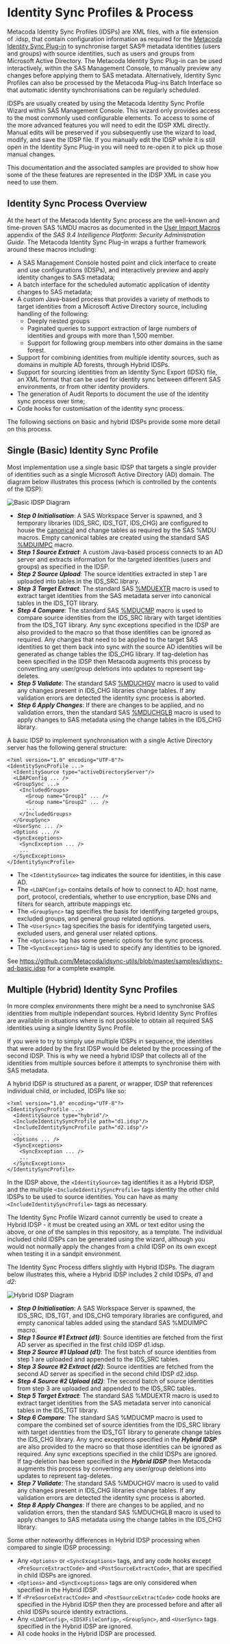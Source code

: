 # Identity Sync Profiles & Process

Metacoda Identity Sync Profiles (IDSPs) are XML files, with a file extension of .idsp, that contain
configuration information as required for the
[Metacoda Identity Sync Plug-in](https://www.metacoda.com/en/products/security-plug-ins/identity-sync/)
to synchronise target SAS® metadata identities (users and groups) with source identities, such as
users and groups from Microsoft Active Directory.
The Metacoda Identity Sync Plug-in can be used interactively, within the SAS Management Console, to
manually preview any changes before applying them to SAS metadata. Alternatively, Identity Sync
Profiles can also be processed by the Metacoda Plug-ins Batch Interface so that automatic identity
synchronisations can be regularly scheduled.  

IDSPs are usually created by using the Metacoda Identity Sync Profile Wizard within SAS Management
Console. This wizard only provides access to the most commonly used configurable elements.
To access to some of the more advanced features you will need to edit the IDSP XML directly.
Manual edits will be preserved if you subsequently use the wizard to load, modify, and save the
IDSP file. If you manually edit the IDSP while it is still open in the Identity Sync Plug-in you
will need to re-open it to pick up those manual changes.     

This documentation and the associated samples are provided to show how some of the these features
are represented in the IDSP XML in case you need to use them.

## Identity Sync Process Overview
   
At the heart of the Metacoda Identity Sync process are the well-known and time-proven SAS %MDU
macros as documented in the
[User Import Macros](https://support.sas.com/documentation/cdl/en/bisecag/69827/HTML/default/viewer.htm#p1ar98lajfgm4jn1wa1h6e19jjre.htm)
appendix of the _SAS 9.4 Intelligence Platform: Security Administration Guide_. The Metacoda
Identity Sync Plug-in wraps a further framework around these macros including:

* A SAS Management Console hosted point and click interface to create and use configurations
  (IDSPs), and interactively preview and apply identity changes to SAS metadata;
* A batch interface for the scheduled automatic application of identity changes to SAS metadata;
* A custom Java-based process that provides a variety of methods to target identities from
  a Microsoft Active Directory source, including handling of the following:
    * Deeply nested groups  
    * Paginated queries to support extraction of large numbers of identities and groups with more
      than 1,500 member.  
    * Support for following group members into other domains in the same forest. 
* Support for combining identities from multiple identity sources, such as domains in multiple AD
  forests, through Hybrid IDSPs.  
* Support for sourcing identities from an Identity Sync Export (IDSX) file, an XML format that
  can be used for identity sync between different SAS environments, or from other identity
  providers.
* The generation of Audit Reports to document the use of the identity sync process over time;
* Code hooks for customisation of the identity sync process.  

The following sections on basic and hybrid IDSPs provide some more detail on this process. 

## Single (Basic) Identity Sync Profile

Most implementation use a single basic IDSP that targets a single provider of identities such
as a single Microsoft Active Directory (AD) domain. The diagram below illustrates this process
(which is controlled by the contents of the IDSP): 

![Basic IDSP Diagram](img/idsync-single-ad-domain.png)

* ***Step 0 Initialisation***: A SAS Workspace Server is spawned, and 3 temporary libraries
  (IDS_SRC, IDS_TGT,  IDS_CHG) are configured to house the
  [canonical](https://support.sas.com/documentation/cdl/en/bisecag/69827/HTML/default/p1o31lg0trorn8n1rketxxe1jbr1.htm)
  and change tables as required by the SAS %MDU macros. Empty canonical tables are created using
  the standard SAS
  [%MDUIMPC](https://support.sas.com/documentation/cdl/en/bisecag/69827/HTML/default/p03uv2agudmy9cn1kn8hoek7so6u.htm)
  macro. 
* ***Step 1 Source Extract***: A custom Java-based process connects to an AD server and extracts
  information for the targeted identities (users and groups) as specified in the IDSP.
* ***Step 2 Source Upload***: The source identities extracted in step 1 are uploaded into tables in
  the IDS_SRC library.
* ***Step 3 Target Extract***: The standard SAS
  [%MDUEXTR](https://support.sas.com/documentation/cdl/en/bisecag/69827/HTML/default/n024i4nqa5b12qn1lfek77h69ns5.htm) 
  macro is used to extract target identities from the SAS metadata server into canonical tables in
  the IDS_TGT library.
* ***Step 4 Compare***:  The standard SAS
  [%MDUCMP](https://support.sas.com/documentation/cdl/en/bisecag/69827/HTML/default/p0fmb77lv8a6k5n1ciomw5jik6ft.htm)
  macro is used to compare source identities from the IDS_SRC library with target identities from
  the IDS_TGT library.
  Any sync exceptions specified in the IDSP are also provided to the macro so that those identities
  can be ignored as required.
  Any changes that need to be applied to the target SAS identities to get them back into sync with
  the source AD identities will be generated as change tables the IDS_CHG library.
  If tag-deletion has been specified in the IDSP then Metacoda augments this process by converting
  any user/group deletions into updates to represent tag-deletes.
* ***Step 5 Validate***: The standard SAS
  [%MDUCHGV](https://support.sas.com/documentation/cdl/en/bisecag/69827/HTML/default/n13q0r5qkhhg5un198d7zpgr4pbu.htm)
  macro is used to valid any changes present in
  IDS_CHG libraries change tables. If any validation errors are detected the identity sync process
  is aborted.
* ***Step 6 Apply Changes***: If there are changes to be applied, and no validation errors, then
  the standard SAS
  [%MDUCHGLB](https://support.sas.com/documentation/cdl/en/bisecag/69827/HTML/default/n0s5720n7tlwtfn1lkqx68z0bu82.htm)
  macro is used to apply changes to SAS metadata using the change tables in the IDS_CHG library.

A basic IDSP to implement synchronisation with a single Active Directory server has the following
general structure:   

    <?xml version="1.0" encoding="UTF-8"?>
    <IdentitySyncProfile ...>
      <IdentitySource type="activeDirectoryServer"/>
      <LDAPConfig ... />
      <GroupSync ...> 
        <IncludedGroups>
          <Group name="Group1" ... />
          <Group name="Group2" ... />
          ...
        </IncludedGroups>
      </GroupSync>
      <UserSync ... />
      <Options ... />
      <SyncExceptions>
        <SyncException ... />
        ...
      </SyncExceptions>
    </IdentitySyncProfile>
    
* The `<IdentitySource>` tag indicates the source for identities, in this case AD.
* The `<LDAPConfig>` contains details of how to connect to AD: host name, port, protocol,
  credentials, whether to use encryption, base DNs and filters for search, attribute mappings etc.
* The `<GroupSync>` tag specifies the basis for identifying targeted groups, excluded groups, and
  general group related options.    
* The `<UserSync>` tag specifies the basis for identifying targeted users, excluded users, and
  general user related options.
* The `<Options>` tag has some generic options for the sync process.
* The `<SyncExceptions>` tag is used to specify any identities to be ignored.    

See <https://github.com/Metacoda/idsync-utils/blob/master/samples/idsync-ad-basic.idsp> for a
complete example. 

## Multiple (Hybrid) Identity Sync Profiles

In more complex environments there might be a need to synchronise SAS identities from multiple
independant sources. Hybrid Identity Sync Profiles are available in situations where is not
possible to obtain all required SAS identities using a single Identity Sync Profile.

If you were to try to simply use multiple IDSPs in sequence, the identities that were added by the
first IDSP would be deleted by the processing of the second IDSP. This is why we need a hybrid IDSP
that collects all of the identities from multiple sources before it attempts to synchronise them
with SAS metadata.   

A hybrid IDSP is structured as a parent, or wrapper, IDSP that references individual child, or
included, IDSPs like so:      

    <?xml version="1.0" encoding="UTF-8"?>
    <IdentitySyncProfile ...>
      <IdentitySource type="hybrid"/>
      <IncludeIdentitySyncProfile path="d1.idsp"/>
      <IncludeIdentitySyncProfile path="d2.idsp"/>
      ...
      <Options ... />
      <SyncExceptions>
        <SyncException ... />
        ...
      </SyncExceptions>
    </IdentitySyncProfile>

In the IDSP above, the `<IdentitySource>` tag identifies it as a Hybrid IDSP, and the multiple
`<IncludeIdentitySyncProfile>` tags identity the other child IDSPs to be used to source identities.
You can have as many `<IncludeIdentitySyncProfile>` tags as necessary.

The Identity Sync Profile Wizard cannot currently be used to create a Hybrid IDSP - it must be
created using an XML or text editor using the above, or one of the samples in this repository,
as a template. The individual included child IDSPs can be generated using the wizard, although
you would not normally apply the changes from a child IDSP on its own except when testing it in a
sandpit environment.
  
The Identity Sync Process differs slightly with Hybrid IDSPs. The diagram below illustrates this,
where a Hybrid IDSP includes 2 child IDSPs, *d1* and *d2*:

![Hybrid IDSP Diagram](img/idsync-hybrid-ad-domains.png)

* ***Step 0 Initialisation***: A SAS Workspace Server is spawned, the IDS_SRC, IDS_TGT, and IDS_CHG
  temporary libraries are configured, and empty canonical tables added using the standard SAS
  %MDUIMPC macro. 
* ***Step 1 Source #1 Extract (d1)***: Source identities are fetched from the first AD server as
  specified in the first child IDSP d1.idsp.
* ***Step 2 Source #1 Upload (d1)***: The first batch of source identities from step 1 are uploaded
  and appended to the IDS_SRC tables.
* ***Step 3 Source #2 Extract (d2)***: Source identities are fetched from the second AD server as
  specified in the second child IDSP d2.idsp.
* ***Step 4 Source #2 Upload (d2)***: The second batch of source identities from step 3 are
  uploaded and appended to the IDS_SRC tables.
* ***Step 5 Target Extract***: The standard SAS %MDUEXTR macro is used to extract target identities
  from the SAS metadata server into canonical tables in the IDS_TGT library.
* ***Step 6 Compare***:  The standard SAS %MDUCMP macro is used to compare the combined set of
  source identities from the IDS_SRC library with target identities from the IDS_TGT library to
  generate change tables the IDS_CHG library.
  Any sync exceptions specified in the ***Hybrid IDSP*** are also provided to the macro so that
  those identities can be ignored as required. Any sync exceptions specified in the child IDSPs are
  ignored. 
  If tag-deletion has been specified in the ***Hybrid IDSP*** then Metacoda augments this process
  by converting any user/group deletions into updates to represent tag-deletes.
* ***Step 7 Validate***: The standard SAS %MDUCHGV macro is used to valid any changes present in
  IDS_CHG libraries change tables. If any validation errors are detected the identity sync process
  is aborted.
* ***Step 8 Apply Changes***: If there are changes to be applied, and no validation errors, then
  the standard SAS %MDUCHGLB macro is used to apply changes to SAS metadata using the change tables
  in the IDS_CHG library.

Some other noteworthy differences in Hybrid IDSP processing when compared to single IDSP processing:

* Any `<Options>` or `<SyncExceptions>` tags, and any code hooks except `<PreSourceExtractCode>`
  and `<PostSourceExtractCode>`, that are specified in child IDSPs are ignored.
* `<Options>` and `<SyncExceptions>` tags are only considered when specified in the Hybrid IDSP.
* If `<PreSourceExtractCode>` and `<PostSourceExtractCode>` code hooks are specified in the Hybrid
  IDSP then they are processed before and after all child IDSPs source identity extractions.
* Any `<LDAPConfig>`, `<IDSXFileConfig>`, `<GroupSync>`, and `<UserSync>` tags specified in the
  Hybrid IDSP are ignored.
* All code hooks in the Hybrid IDSP are processed.